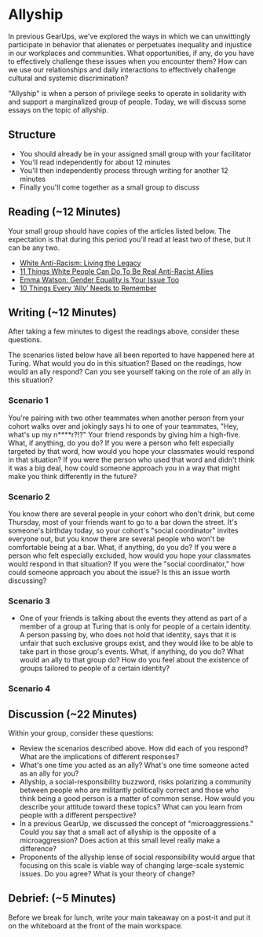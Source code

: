 # Allyship

In previous GearUps, we've explored the ways in which we can unwittingly participate in behavior that alienates or perpetuates inequality and injustice in our workplaces and communities. What opportunities, if any, do you have to effectively challenge these issues when you encounter them? How can we use our relationships and daily interactions to effectively challenge cultural and systemic discrimination?

"Allyship" is when a person of privilege seeks to operate in solidarity with and support a marginalized group of people. Today, we will discuss some essays on the topic of allyship.

## Structure

* You should already be in your assigned small group with your facilitator
* You'll read independently for about 12 minutes
* You'll then independently process through writing for another 12 minutes
* Finally you'll come together as a small group to discuss

## Reading (~12 Minutes)

Your small group should have copies of the articles listed below. The expectation is that
during this period you'll read at least two of these, but it can be any two.

* [White Anti-Racism: Living the Legacy](http://www.tolerance.org/supplement/white-anti-racism-living-legacy)  
* [11 Things White People Can Do To Be Real Anti-Racist Allies](http://www.alternet.org/news-amp-politics/11-things-white-people-can-do-be-real-anti-racist-allies)  
* [Emma Watson: Gender Equality is Your Issue Too](http://www.unwomen.org/en/news/stories/2014/9/emma-watson-gender-equality-is-your-issue-too)  
* [10 Things Every ‘Ally’ Needs to Remember](http://everydayfeminism.com/2013/11/things-allies-need-to-know/)  

## Writing (~12 Minutes)

After taking a few minutes to digest the readings above, consider these questions.  

The scenarios listed below have all been reported to have happened here at Turing. What would you do in this situation? Based on the readings, how would an ally respond? Can you see yourself taking on the role of an ally in this situation?   

### Scenario 1

You're pairing with two other teammates when another person from your cohort walks over and jokingly says hi to one of your teammates, "Hey, what's up my n****r?!?" Your friend responds by giving him a high-five. What, if anything, do you do? If you were a person who felt especially targeted by that word, how would you hope your classmates would respond in that situation? If you were the person who used that word and didn't think it was a big deal, how could someone approach you in a way that might make you think differently in the future?  

### Scenario 2

You know there are several people in your cohort who don't drink, but come Thursday, most of your friends want to go to a bar down the street. It's someone's birthday today, so your cohort's "social coordinator" invites everyone out, but you know there are several people who won't be comfortable being at a bar. What, if anything, do you do?  If you were a person who felt especially excluded, how would you hope your classmates would respond in that situation? If you were the "social coordinator," how could someone approach you about the issue? Is this an issue worth discussing?  

### Scenario 3

* One of your friends is talking about the events they attend as part of a member of a group at Turing that is only for people of a certain identity. A person passing by, who does not hold that identity, says that it is unfair that such exclusive groups exist, and they would like to be able to take part in those group's events. What, if anything, do you do? What would an ally to that group do? How do you feel about the existence of groups tailored to people of a certain identity? 

### Scenario 4

## Discussion (~22 Minutes)

Within your group, consider these questions:

* Review the scenarios described above. How did each of you respond? What are the implications of different responses?
* What's one time you acted as an ally? What's one time someone acted as an ally for you?
* Allyship, a social-responsibility buzzword, risks polarizing a community between people who are militantly politically correct and those who think being a good person is a matter of common sense. How would you describe your attitude toward these topics? What can you learn from people with a different perspective?
* In a previous GearUp, we discussed the concept of "microaggressions." Could you say that a small act of allyship is the opposite of a microaggression? Does action at this small level really make a difference?
* Proponents of the allyship lense of social responsibility would argue that focusing on this scale is viable way of changing large-scale systemic issues. Do you agree? What is your theory of change?

## Debrief: (~5 Minutes)

Before we break for lunch, write your main takeaway on a post-it and put it on the whiteboard at the front of the main workspace.
